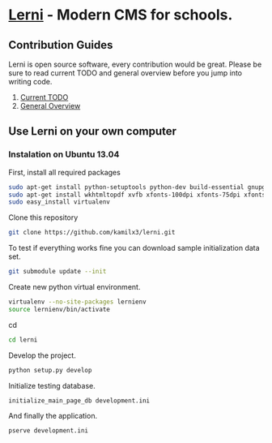 [Lerni](http://lerni.info/) - Modern CMS for schools.
==================================================

Contribution Guides
--------------------------------------
Lerni is open source software, every contribution would be great.
Please be sure to read current TODO and general overview before you jump into writing code.

1. [Current TODO](http://docs.lerni.info/todo)
2. [General Overview](http://docs.lerni.info/overview)

Use Lerni on your own computer
--------------------------------------
### Instalation on Ubuntu 13.04

First, install all required packages
```bash
sudo apt-get install python-setuptools python-dev build-essential gnupg python-virtualenv
sudo apt-get install wkhtmltopdf xvfb xfonts-100dpi xfonts-75dpi xfonts-scalable xfonts-cyrillic
sudo easy_install virtualenv
```
Clone this repository
```bash
git clone https://github.com/kamilx3/lerni.git
```
To test if everything works fine you can download sample initialization data set.
```bash
git submodule update --init
```
Create new python virtual environment.
```bash
virtualenv --no-site-packages lernienv
source lernienv/bin/activate
```
cd <directory containing this file>
```bash
cd lerni
```
Develop the project.
```bash
python setup.py develop
```
Initialize testing database.
```bash
initialize_main_page_db development.ini
```
And finally the application.
```bash
pserve development.ini
```